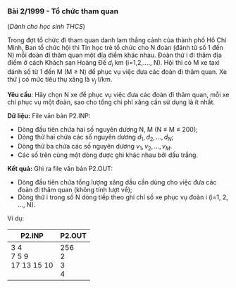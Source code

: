 ### Bài 2/1999 - Tổ chức tham quan

(_Dành cho học sinh THCS_)

Trong đợt tổ chức đi tham quan danh lam thắng cảnh của thành phố Hồ Chí Minh, Ban tổ chức hội thi Tin học trẻ tổ chức cho N đoàn (đánh từ số 1 đến N) mỗi đoàn đi thăm quan một địa điểm khác nhau. 
Đoàn thứ i đi thăm địa điểm ở cách Khách sạn Hoàng Đế $d_i$ km (i=1,2,...., N). 
Hội thi có M xe taxi đánh số từ 1 đến M (M ≥ N) để phục vụ việc đưa các đoàn đi thăm quan. Xe thứ j có mức tiêu thụ xăng là $v_j$ l/km.

**Yêu cầu**: Hãy chọn N xe để phục vụ việc đưa các đoàn đi thăm quan, mỗi xe chỉ phục vụ một đoàn, sao cho tổng chi phí xăng cần sử dụng là ít nhất.

**Dữ liệu:** File văn bản P2.INP:

- Dòng đầu tiên chứa hai số nguyên dương N, M (N ≤ M ≤ 200);
- Dòng thứ hai chứa các số nguyên dương $d_1, d_2, ..., d_N$;
- Dòng thứ ba chứa các số nguyên dương $v_1, v_2, ..., v_M$.
- Các số trên cùng một dòng được ghi khác nhau bởi dấu trắng.

**Kết quả:** Ghi ra file văn bản P2.OUT:

- Dòng đầu tiên chứa tổng lượng xăng dầu cần dùng cho việc đưa các đoàn đi thăm quan (không tính lượt về);
- Dòng thứ i trong số N dòng tiếp theo ghi chỉ số xe phục vụ đoàn i (i=1, 2, ..., N).

Ví dụ:

| P2.INP | P2.OUT |
|---|---|
| 3 4 <br/>7 5 9<br/>17 13 15 10<br/> | 256 <br/>2<br/> 3<br/>4 |
